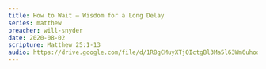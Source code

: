 ```yaml
---
title: How to Wait – Wisdom for a Long Delay
series: matthew
preacher: will-snyder
date: 2020-08-02
scripture: Matthew 25:1-13
audio: https://drive.google.com/file/d/1R8gCMuyXTjOIctgBl3Ma5l63Wm6uhoda/view
---
```

